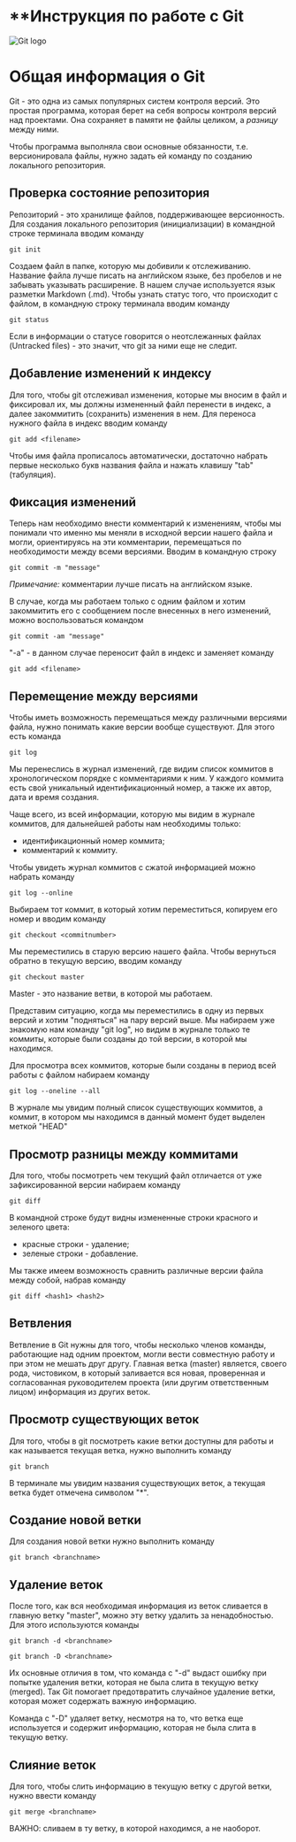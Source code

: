 # **Инструкция по работе с Git

![Git logo](git.jpg)

# Общая информация о Git

Git - это одна из самых популярных систем контроля версий. Это простая программа, которая берет на себя вопросы контроля версий над проектами. Она сохраняет в памяти не файлы целиком, а *разницу* между ними.

Чтобы программа выполняла свои основные обязанности, т.е. версионировала файлы, нужно задать ей команду  по созданию локального репозитория.

## Проверка состояние репозитория

Репозиторий - это хранилище файлов, поддерживающее версионность. Для создания локального репозитория (инициализации) в командной строке терминала вводим команду

    git init

Создаем файл в папке, которую мы добивили к отслеживанию. Название файла лучше писать на английском языке, без пробелов и не забывать указывать расширение. В нашем случае используется язык разметки Markdown (.md).
Чтобы узнать статус того, что происходит с файлом, в командную строку терминала вводим команду

    git status

Если в информации о статусе говорится о неотслежанных файлах (Untracked files) - это значит, что git за ними еще не следит.

## Добавление изменений к индексу

Для того, чтобы git отслеживал изменения, которые мы вносим в файл и фиксировал их, мы должны измененный файл перенести в индекс, а далее закоммитить (сохранить) изменения в нем. Для переноса нужного файла в индекс вводим команду

    git add <filename>

Чтобы имя файла прописалось автоматически, достаточно набрать первые несколько букв названия файла и нажать клавишу "tab" (табуляция).

## Фиксация изменений

Теперь нам необходимо внести комментарий к изменениям, чтобы мы понимали что именно мы меняли в исходной версии нашего файла и могли, ориентируясь на эти комментарии, перемещаться по необходимости между всеми версиями. Вводим в командную строку 

    git commit -m "message"

*Примечание:* комментарии лучше писать на английском языке.

В случае, когда мы работаем только с одним файлом и хотим закоммитить его с сообщением после внесенных в него изменений, можно воспользоваться командом

    git commit -am "message"

"-а" - в данном случае переносит файл в индекс и заменяет команду 

    git add <filename>

## Перемещение между версиями

Чтобы иметь возможность перемещаться между различными версиями файла, нужно понимать какие версии вообще существуют. Для этого есть команда 

    git log

Мы перенеслись в журнал изменений, где видим список коммитов в хронологическом порядке с комментариями к ним. У каждого коммита есть свой уникальный идентификационный номер, а также их автор, дата и время создания.

Чаще всего, из всей информации, которую мы видим в журнале коммитов, для дальнейшей работы нам необходимы только:

* идентификационный номер коммита;
* комментарий к коммиту.

Чтобы увидеть журнал коммитов с сжатой информацией можно набрать команду

    git log --online

Выбираем тот коммит, в который хотим переместиться, копируем его номер и вводим команду

    git checkout <commitnumber>

Мы переместились в старую версию нашего файла. Чтобы вернуться обратно в текущую версию, вводим команду

    git checkout master

Master - это название ветви, в которой мы работаем.

Представим ситуацию, когда мы переместились в одну из первых версий и хотим "подняться" на пару версий выше. Мы набираем уже знакомую нам команду "git log", но видим в журнале только те коммиты, которые были созданы до той версии, в которой мы находимся. 

Для просмотра всех коммитов, которые были созданы в период всей работы с файлом набираем команду

    git log --oneline --all

В журнале мы увидим полный список существующих коммитов, а коммит, в котором мы находимся в данный момент будет выделен меткой "HEAD"

## Просмотр разницы между коммитами

Для того, чтобы посмотреть чем текущий файл отличается от уже зафиксированной версии набираем команду

    git diff

В командной строке будут видны измененные строки красного и зеленого цвета:

* красные строки - удаление;
* зеленые строки - добавление.

Мы также имеем возможность сравнить различные версии файла между собой, набрав команду 

    git diff <hash1> <hash2>

## Ветвления

Ветвление в Git нужны для того, чтобы несколько членов команды, работающие над одним проектом, могли вести совместную работу и при этом не мешать друг другу. Главная ветка (master) является, своего рода, чистовиком, в который заливается вся новая, проверенная и согласованная руководителем проекта (или другим ответственным лицом) информация из других веток.

## Просмотр существующих веток

Для того, чтобы в git посмотреть какие ветки доступны для работы и как называется текущая ветка, нужно выполнить команду

    git branch

В терминале мы увидим названия существующих веток, а текущая ветка будет отмечена символом "*".

## Создание новой ветки

Для создания новой ветки нужно выполнить команду

    git branch <branchname>

## Удаление веток

После того, как вся необходимая информация из веток сливается в главную ветку "master", можно эту ветку удалить за ненадобностью. Для этого используются команды

    git branch -d <branchname>

    git branch -D <branchname>

Их основные отличия в том, что команда с "-d" выдаст ошибку при попытке удаления ветки, которая не была слита в текущую ветку (merged). Так Git помогает предотвратить случайное удаление ветки, которая может содержать важную информацию.

Команда с "-D" удаляет ветку, несмотря на то, что ветка еще используется и содержит информацию, которая не была слита в текущую ветку.

## Слияние веток

Для того, чтобы слить информацию в текущую ветку с другой ветки, нужно ввести команду

    git merge <branchname>

ВАЖНО: сливаем в ту ветку, в которой находимся, а не наоборот.